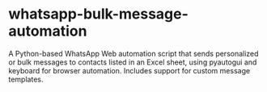 # whatsapp-bulk-message-automation
A Python-based WhatsApp Web automation script that sends personalized or bulk messages to contacts listed in an Excel sheet, using pyautogui and keyboard for browser automation. Includes support for custom message templates.
